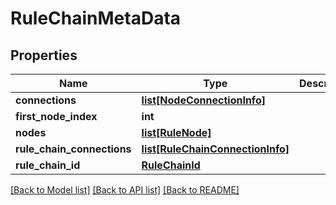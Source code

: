 # RuleChainMetaData

## Properties
Name | Type | Description | Notes
------------ | ------------- | ------------- | -------------
**connections** | [**list[NodeConnectionInfo]**](NodeConnectionInfo.md) |  | [optional] 
**first_node_index** | **int** |  | [optional] 
**nodes** | [**list[RuleNode]**](RuleNode.md) |  | [optional] 
**rule_chain_connections** | [**list[RuleChainConnectionInfo]**](RuleChainConnectionInfo.md) |  | [optional] 
**rule_chain_id** | [**RuleChainId**](RuleChainId.md) |  | [optional] 

[[Back to Model list]](../README.md#documentation-for-models) [[Back to API list]](../README.md#documentation-for-api-endpoints) [[Back to README]](../README.md)

